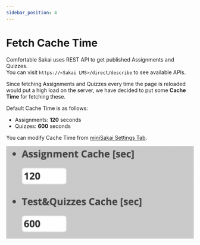 ```yaml
---
sidebar_position: 4
---
```


# Fetch Cache Time
Comfortable Sakai uses REST API to get published Assignments and Quizzes.  
You can visit `https://<Sakai LMS>/direct/describe` to see available APIs.

Since fetching Assignments and Quizzes every time the page is reloaded would put a high load on the server,
we have decided to put some **Cache Time** for fetching these.

Default Cache Time is as follows:
- Assignments: **120** seconds
- Quizzes: **600** seconds

You can modify Cache Time from [miniSakai Settings Tab](./minisakai#settings-tab).

![Cache Time](img/cache_time.png)



